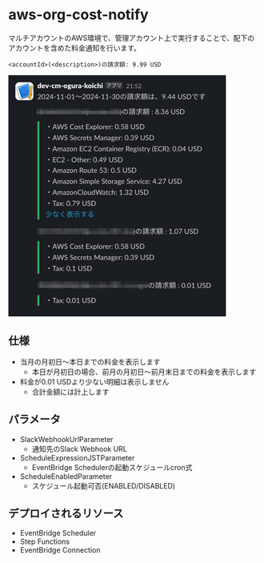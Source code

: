 # aws-org-cost-notify

マルチアカウントのAWS環境で、管理アカウント上で実行することで、配下のアカウントを含めた料金通知を行います。

```
<accountId>(<description>)の請求額: 9.99 USD
```

![slack-image.png](image/slack-image.png)

## 仕様

- 当月の月初日〜本日までの料金を表示します
  - 本日が月初日の場合、前月の月初日〜前月末日までの料金を表示します
- 料金が0.01 USDより少ない明細は表示しません
  - 合計金額には計上します

## パラメータ

- SlackWebhookUrlParameter
  - 通知先のSlack Webhook URL
- ScheduleExpressionJSTParameter
  - EventBridge Schedulerの起動スケジュールcron式
- ScheduleEnabledParameter
  - スケジュール起動可否(ENABLED/DISABLED)

## デプロイされるリソース

- EventBridge Scheduler
- Step Functions
- EventBridge Connection
